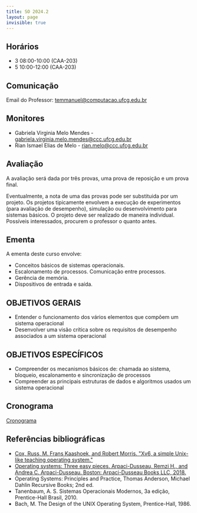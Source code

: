 ```yaml
---
title: SO 2024.2
layout: page
invisible: true
---
```


## Horários

* 3 08:00-10:00 (CAA-203)
* 5 10:00-12:00 (CAA-203) 

## Comunicação

Email do Professor: temmanuel@computacao.ufcg.edu.br

## Monitores

* Gabriela Virginia Melo Mendes - gabriela.virginia.melo.mendes@ccc.ufcg.edu.br
* Rian Ismael Elias de Melo - rian.melo@ccc.ufcg.edu.br 

## Avaliação
A avaliação será dada por três provas, uma prova de reposição e um prova final.

Eventualmente, a nota de uma das provas pode ser substituida por um projeto. Os projetos tipicamente envolvem a execução de experimentos (para avaliação de desempenho), simulação ou desenvolvimento para sistemas básicos. O projeto deve ser realizado de maneira individual. Possíveis interessados, procurem o professor o quanto antes.

## Ementa

A ementa deste curso envolve:
 * Conceitos básicos de sistemas operacionais.
 * Escalonamento de processos. Comunicação entre processos.
 * Gerência de memória.
 * Dispositivos de entrada e saída. 

## OBJETIVOS GERAIS
 * Entender o funcionamento dos vários elementos que compõem um sistema operacional
 * Desenvolver uma visão crítica sobre os requisitos de desempenho associados a um sistema operacional

## OBJETIVOS ESPECÍFICOS
 * Compreender os mecanismos básicos de: chamada ao sistema, bloqueio, escalonamento e sincronização de processos
 * Compreender as principais estruturas de dados e algoritmos usados um sistema operacional


## Cronograma

[Cronograma](https://docs.google.com/spreadsheets/d/1znFxF7kcQuN9HnDpZsm7e06n176qTr2Xn5qKDIUU4aY/edit?usp=sharing)


## Referências bibliográficas

 * [Cox, Russ, M. Frans Kaashoek, and Robert Morris. "Xv6, a simple Unix-like teaching operating system."](http://pdos.csail.mit.edu/6.828/2012/xv6.htm1)
 * [Operating systems: Three easy pieces. Arpaci-Dusseau, Remzi H., and Andrea C. Arpaci-Dusseau. Boston: Arpaci-Dusseau Books LLC, 2018.](https://pages.cs.wisc.edu/~remzi/OSTEP/)
 * Operating Systems: Principles and Practice, Thomas Anderson, Michael Dahlin Recursive Books; 2nd ed.
 * Tanenbaum, A. S. Sistemas Operacionais Modernos, 3a edição, Prentice-Hall Brasil, 2010.
 * Bach, M. The Design of the UNIX Operating System, Prentice-Hall, 1986.
 

